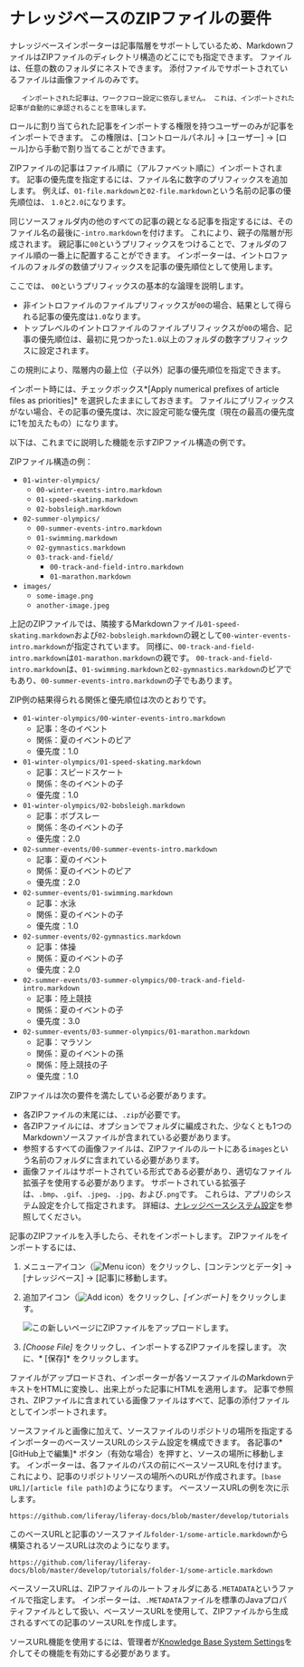 # ナレッジベースのZIPファイルの要件

ナレッジベースインポーターは記事階層をサポートしているため、MarkdownファイルはZIPファイルのディレクトリ構造のどこにでも指定できます。 ファイルは、任意の数のフォルダにネストできます。 添付ファイルでサポートされているファイルは画像ファイルのみです。

``` note::
   インポートされた記事は、ワークフロー設定に依存しません。 これは、インポートされた記事が自動的に承認されることを意味します。
```

ロールに割り当てられた記事をインポートする権限を持つユーザーのみが記事をインポートできます。 この権限は、[コントロールパネル] → [ユーザー] → [ロール]から手動で割り当てることができます。

ZIPファイルの記事はファイル順に（アルファベット順に）インポートされます。 記事の優先度を指定するには、ファイル名に数字のプリフィックスを追加します。 例えば、`01-file.markdown`と`02-file.markdown`という名前の記事の優先順位は、 `1.0`と`2.0`になります。

同じソースフォルダ内の他のすべての記事の親となる記事を指定するには、そのファイル名の最後に`-intro.markdown`を付けます。 これにより、親子の階層が形成されます。 親記事に`00`というプリフィックスをつけることで、フォルダのファイル順の一番上に配置することができます。 インポーターは、イントロファイルのフォルダの数値プリフィックスを記事の優先順位として使用します。

ここでは、 `00`というプリフィックスの基本的な論理を説明します。

  - 非イントロファイルのファイルプリフィックスが`00`の場合、結果として得られる記事の優先度は`1.0`なります。
  - トップレベルのイントロファイルのファイルプリフィックスが`00`の場合、記事の優先順位は、最初に見つかった`1.0`以上のフォルダの数字プリフィックスに設定されます。

この規則により、階層内の最上位（子以外）記事の優先順位を指定できます。

インポート時には、チェックボックス*[Apply numerical prefixes of article files as priorities]* を選択したままにしておきます。 ファイルにプリフィックスがない場合、その記事の優先度は、次に設定可能な優先度（現在の最高の優先度に1を加えたもの）になります。

以下は、これまでに説明した機能を示すZIPファイル構造の例です。

ZIPファイル構造の例：

  - `01-winter-olympics/`
      - `00-winter-events-intro.markdown`
      - `01-speed-skating.markdown`
      - `02-bobsleigh.markdown`
  - `02-summer-olympics/`
      - `00-summer-events-intro.markdown`
      - `01-swimming.markdown`
      - `02-gymnastics.markdown`
      - `03-track-and-field/`
          - `00-track-and-field-intro.markdown`
          - `01-marathon.markdown`
  - `images/`
      - `some-image.png`
      - `another-image.jpeg`

上記のZIPファイルでは、隣接するMarkdownファイル`01-speed-skating.markdown`および`02-bobsleigh.markdown`の親として`00-winter-events-intro.markdown`が指定されています。 同様に、`00-track-and-field-intro.markdown`は`01-marathon.markdown`の親です。 `00-track-and-field-intro.markdown`は、`01-swimming.markdown`と`02-gymnastics.markdown`のピアでもあり、`00-summer-events-intro.markdown`の子でもあります。

ZIP例の結果得られる関係と優先順位は次のとおりです。

  - `01-winter-olympics/00-winter-events-intro.markdown`
      - 記事：冬のイベント
      - 関係：夏のイベントのピア
      - 優先度：1.0
  - `01-winter-olympics/01-speed-skating.markdown`
      - 記事：スピードスケート
      - 関係：冬のイベントの子
      - 優先度：1.0
  - `01-winter-olympics/02-bobsleigh.markdown`
      - 記事：ボブスレー
      - 関係：冬のイベントの子
      - 優先度：2.0
  - `02-summer-events/00-summer-events-intro.markdown`
      - 記事：夏のイベント
      - 関係：夏のイベントのピア
      - 優先度：2.0
  - `02-summer-events/01-swimming.markdown`
      - 記事：水泳
      - 関係：夏のイベントの子
      - 優先度：1.0
  - `02-summer-events/02-gymnastics.markdown`
      - 記事：体操
      - 関係：夏のイベントの子
      - 優先度：2.0
  - `02-summer-events/03-summer-olympics/00-track-and-field-intro.markdown`
      - 記事：陸上競技
      - 関係：夏のイベントの子
      - 優先度：3.0
  - `02-summer-events/03-summer-olympics/01-marathon.markdown`
      - 記事：マラソン
      - 関係：夏のイベントの孫
      - 関係：陸上競技の子
      - 優先度：1.0

ZIPファイルは次の要件を満たしている必要があります。

  - 各ZIPファイルの末尾には、`.zip`が必要です。
  - 各ZIPファイルには、オプションでフォルダに編成された、少なくとも1つのMarkdownソースファイルが含まれている必要があります。
  - 参照するすべての画像ファイルは、ZIPファイルのルートにある`images`という名前のフォルダに含まれている必要があります。
  - 画像ファイルはサポートされている形式である必要があり、適切なファイル拡張子を使用する必要があります。 サポートされている拡張子は、`.bmp`、`.gif`、`.jpeg`、`.jpg`、および`.png`です。 これらは、アプリのシステム設定を介して指定されます。 詳細は、[ナレッジベースシステム設定](knowledge-base-system-settings.md)を参照してください。

記事のZIPファイルを入手したら、それをインポートします。 ZIPファイルをインポートするには、

1.  メニューアイコン（![Menu icon](../../images/icon-menu.png)）をクリックし、[コンテンツとデータ] → [ナレッジベース] → [記事]に移動します。

2.  追加アイコン（![Add icon](../../images/icon-add.png)）をクリックし、*[インポート]* をクリックします。

    ![この新しいページにZIPファイルをアップロードします。](./knowledge-base-zip-file-requirements/images/01.png)

3.  *[Choose File]* をクリックし、インポートするZIPファイルを探します。 次に、* [保存]* をクリックします。

ファイルがアップロードされ、インポーターが各ソースファイルのMarkdownテキストをHTMLに変換し、出来上がった記事にHTMLを適用します。 記事で参照され、ZIPファイルに含まれている画像ファイルはすべて、記事の添付ファイルとしてインポートされます。

ソースファイルと画像に加えて、ソースファイルのリポジトリの場所を指定するインポーターのベースソースURLのシステム設定を構成できます。 各記事の*[GitHub上で編集]* ボタン（有効な場合）を押すと、ソースの場所に移動します。 インポーターは、各ファイルのパスの前にベースソースURLを付けます。 これにより、記事のリポジトリソースの場所へのURLが作成されます。`[base URL]/[article file path]`のようになります。 ベースソースURLの例を次に示します。

    https://github.com/liferay/liferay-docs/blob/master/develop/tutorials

このベースURLと記事のソースファイル`folder-1/some-article.markdown`から構築されるソースURLは次のようになります。

    https://github.com/liferay/liferay-docs/blob/master/develop/tutorials/folder-1/some-article.markdown

ベースソースURLは、ZIPファイルのルートフォルダにある`.METADATA`というファイルで指定します。 インポーターは、`.METADATA`ファイルを標準のJavaプロパティファイルとして扱い、ベースソースURLを使用して、ZIPファイルから生成されるすべての記事のソースURLを作成します。

ソースURL機能を使用するには、管理者が[Knowledge Base System Settings](knowledge-base-system-settings.md)を介してその機能を有効にする必要があります。
